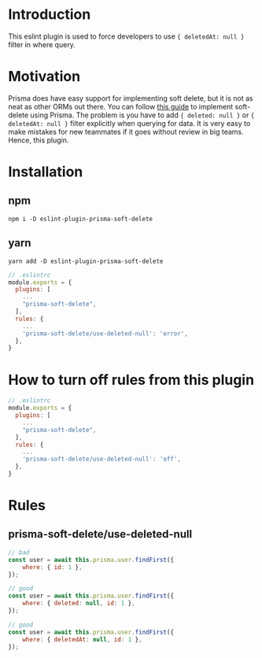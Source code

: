 # Introduction
This eslint plugin is used to force developers to use  `{ deletedAt: null }` filter in where query.

# Motivation
Prisma does have easy support for implementing soft delete, but it is not as neat as other ORMs out there. You can follow [this guide](https://www.prisma.io/docs/concepts/components/prisma-client/middleware/soft-delete-middleware) to implement soft-delete using Prisma. The problem is you have to add `{ deleted: null }` or `{ deletedAt: null }` filter explicitly when querying for data. It is very easy to make mistakes for new teammates if it goes without review in big teams. Hence, this plugin.

# Installation
## npm
```shell
npm i -D eslint-plugin-prisma-soft-delete
```
## yarn
```shell
yarn add -D eslint-plugin-prisma-soft-delete
```

```javascript
// .eslintrc
module.exports = {
  plugins: [
    ...
    "prisma-soft-delete",
  ],
  rules: {
    ...
    'prisma-soft-delete/use-deleted-null': 'error',
  },
}
```

# How to turn off rules from this plugin
```javascript
// .eslintrc
module.exports = {
  plugins: [
    ...
    "prisma-soft-delete",
  ],
  rules: {
    ...
    'prisma-soft-delete/use-deleted-null': 'off',
  },
}
```

# Rules
## prisma-soft-delete/use-deleted-null
```javascript
// bad
const user = await this.prisma.user.findFirst({
    where: { id: 1 },
});

// good
const user = await this.prisma.user.findFirst({
    where: { deleted: null, id: 1 },
});

// good
const user = await this.prisma.user.findFirst({
    where: { deletedAt: null, id: 1 },
});
```
